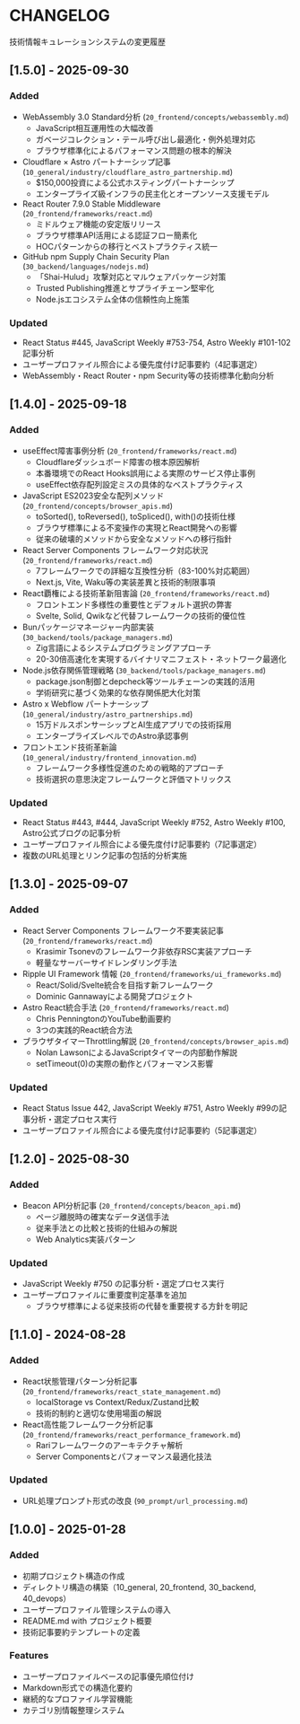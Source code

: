 # CHANGELOG

技術情報キュレーションシステムの変更履歴

## [1.5.0] - 2025-09-30

### Added
- WebAssembly 3.0 Standard分析 (`20_frontend/concepts/webassembly.md`)
  - JavaScript相互運用性の大幅改善
  - ガベージコレクション・テール呼び出し最適化・例外処理対応
  - ブラウザ標準化によるパフォーマンス問題の根本的解決
- Cloudflare × Astro パートナーシップ記事 (`10_general/industry/cloudflare_astro_partnership.md`)
  - $150,000投資による公式ホスティングパートナーシップ
  - エンタープライズ級インフラの民主化とオープンソース支援モデル
- React Router 7.9.0 Stable Middleware (`20_frontend/frameworks/react.md`)
  - ミドルウェア機能の安定版リリース
  - ブラウザ標準API活用による認証フロー簡素化
  - HOCパターンからの移行とベストプラクティス統一
- GitHub npm Supply Chain Security Plan (`30_backend/languages/nodejs.md`)
  - 「Shai-Hulud」攻撃対応とマルウェアパッケージ対策
  - Trusted Publishing推進とサプライチェーン堅牢化
  - Node.jsエコシステム全体の信頼性向上施策

### Updated
- React Status #445, JavaScript Weekly #753-754, Astro Weekly #101-102記事分析
- ユーザープロファイル照合による優先度付け記事要約（4記事選定）
- WebAssembly・React Router・npm Security等の技術標準化動向分析

## [1.4.0] - 2025-09-18

### Added
- useEffect障害事例分析 (`20_frontend/frameworks/react.md`)
  - Cloudflareダッシュボード障害の根本原因解析
  - 本番環境でのReact Hooks誤用による実際のサービス停止事例
  - useEffect依存配列設定ミスの具体的なベストプラクティス
- JavaScript ES2023安全な配列メソッド (`20_frontend/concepts/browser_apis.md`)
  - toSorted(), toReversed(), toSpliced(), with()の技術仕様
  - ブラウザ標準による不変操作の実現とReact開発への影響
  - 従来の破壊的メソッドから安全なメソッドへの移行指針
- React Server Components フレームワーク対応状況 (`20_frontend/frameworks/react.md`)
  - 7フレームワークでの詳細な互換性分析（83-100%対応範囲）
  - Next.js, Vite, Waku等の実装差異と技術的制限事項
- React覇権による技術革新阻害論 (`20_frontend/frameworks/react.md`)
  - フロントエンド多様性の重要性とデフォルト選択の弊害
  - Svelte, Solid, Qwikなど代替フレームワークの技術的優位性
- Bunパッケージマネージャー内部実装 (`30_backend/tools/package_managers.md`)
  - Zig言語によるシステムプログラミングアプローチ
  - 20-30倍高速化を実現するバイナリマニフェスト・ネットワーク最適化
- Node.js依存関係管理戦略 (`30_backend/tools/package_managers.md`)
  - package.json制御とdepcheck等ツールチェーンの実践的活用
  - 学術研究に基づく効果的な依存関係肥大化対策
- Astro x Webflow パートナーシップ (`10_general/industry/astro_partnerships.md`)
  - 15万ドルスポンサーシップとAI生成アプリでの技術採用
  - エンタープライズレベルでのAstro承認事例
- フロントエンド技術革新論 (`10_general/industry/frontend_innovation.md`)
  - フレームワーク多様性促進のための戦略的アプローチ
  - 技術選択の意思決定フレームワークと評価マトリックス

### Updated
- React Status #443, #444, JavaScript Weekly #752, Astro Weekly #100, Astro公式ブログの記事分析
- ユーザープロファイル照合による優先度付け記事要約（7記事選定）
- 複数のURL処理とリンク記事の包括的分析実施

## [1.3.0] - 2025-09-07

### Added
- React Server Components フレームワーク不要実装記事 (`20_frontend/frameworks/react.md`)
  - Krasimir Tsonevのフレームワーク非依存RSC実装アプローチ
  - 軽量なサーバーサイドレンダリング手法
- Ripple UI Framework 情報 (`20_frontend/frameworks/ui_frameworks.md`)
  - React/Solid/Svelte統合を目指す新フレームワーク
  - Dominic Gannawayによる開発プロジェクト
- Astro React統合手法 (`20_frontend/frameworks/react.md`)
  - Chris PenningtonのYouTube動画要約
  - 3つの実践的React統合方法
- ブラウザタイマーThrottling解説 (`20_frontend/concepts/browser_apis.md`)
  - Nolan LawsonによるJavaScriptタイマーの内部動作解説
  - setTimeout(0)の実際の動作とパフォーマンス影響

### Updated
- React Status Issue 442, JavaScript Weekly #751, Astro Weekly #99の記事分析・選定プロセス実行
- ユーザープロファイル照合による優先度付け記事要約（5記事選定）

## [1.2.0] - 2025-08-30

### Added  
- Beacon API分析記事 (`20_frontend/concepts/beacon_api.md`)
  - ページ離脱時の確実なデータ送信手法
  - 従来手法との比較と技術的仕組みの解説
  - Web Analytics実装パターン

### Updated
- JavaScript Weekly #750 の記事分析・選定プロセス実行
- ユーザープロファイルに重要度判定基準を追加
  - ブラウザ標準による従来技術の代替を重要視する方針を明記

## [1.1.0] - 2024-08-28

### Added
- React状態管理パターン分析記事 (`20_frontend/frameworks/react_state_management.md`)
  - localStorage vs Context/Redux/Zustand比較
  - 技術的制約と適切な使用場面の解説
- React高性能フレームワーク分析記事 (`20_frontend/frameworks/react_performance_framework.md`)
  - Rariフレームワークのアーキテクチャ解析
  - Server Componentsとパフォーマンス最適化技法

### Updated
- URL処理プロンプト形式の改良 (`90_prompt/url_processing.md`)

## [1.0.0] - 2025-01-28

### Added
- 初期プロジェクト構造の作成
- ディレクトリ構造の構築（10_general, 20_frontend, 30_backend, 40_devops）
- ユーザープロファイル管理システムの導入
- README.md with プロジェクト概要
- 技術記事要約テンプレートの定義

### Features
- ユーザープロファイルベースの記事優先順位付け
- Markdown形式での構造化要約
- 継続的なプロファイル学習機能
- カテゴリ別情報整理システム